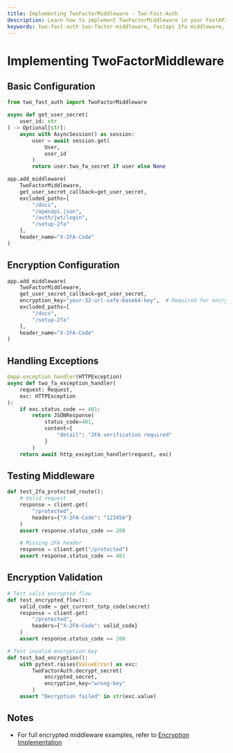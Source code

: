 ```yaml
---
title: Implementing TwoFactorMiddleware - Two-Fast-Auth
description: Learn how to implement TwoFactorMiddleware in your FastAPI application using Two-Fast-Auth
keywords: two-fast-auth two-factor-middleware, fastapi 2fa middleware, fastapi 2fa setup
---
```


# Implementing TwoFactorMiddleware

## Basic Configuration
```python
from two_fast_auth import TwoFactorMiddleware

async def get_user_secret(
    user_id: str
) -> Optional[str]:
    async with AsyncSession() as session:
        user = await session.get(
            User,
            user_id
        )
        return user.two_fa_secret if user else None

app.add_middleware(
    TwoFactorMiddleware,
    get_user_secret_callback=get_user_secret,
    excluded_paths=[
        "/docs",
        "/openapi.json",
        "/auth/jwt/login",
        "/setup-2fa"
    ],
    header_name="X-2FA-Code"
)
```

## Encryption Configuration
```python
app.add_middleware(
    TwoFactorMiddleware,
    get_user_secret_callback=get_user_secret,
    encryption_key="your-32-url-safe-base64-key",  # Required for encrypted secrets
    excluded_paths=[
        "/docs",
        "/setup-2fa"
    ],
    header_name="X-2FA-Code"
)
```

## Handling Exceptions
```python
@app.exception_handler(HTTPException)
async def two_fa_exception_handler(
    request: Request,
    exc: HTTPException
):
    if exc.status_code == 401:
        return JSONResponse(
            status_code=401,
            content={
                "detail": "2FA verification required"
            }
        )
    return await http_exception_handler(request, exc)
```

## Testing Middleware
```python
def test_2fa_protected_route():
    # Valid request
    response = client.get(
        "/protected",
        headers={"X-2FA-Code": "123456"}
    )
    assert response.status_code == 200

    # Missing 2FA header
    response = client.get("/protected")
    assert response.status_code == 401
```

## Encryption Validation
```python
# Test valid encrypted flow
def test_encrypted_flow():
    valid_code = get_current_totp_code(secret)
    response = client.get(
        "/protected",
        headers={"X-2FA-Code": valid_code}
    )
    assert response.status_code == 200

# Test invalid encryption key
def test_bad_encryption():
    with pytest.raises(ValueError) as exc:
        TwoFactorAuth.decrypt_secret(
            encrypted_secret,
            encryption_key="wrong-key"
        )
    assert "Decryption failed" in str(exc.value)
```

## Notes
- For full encrypted middleware examples, refer to [Encryption Implementation](../tutorial/example_implementation_encryption.md)
